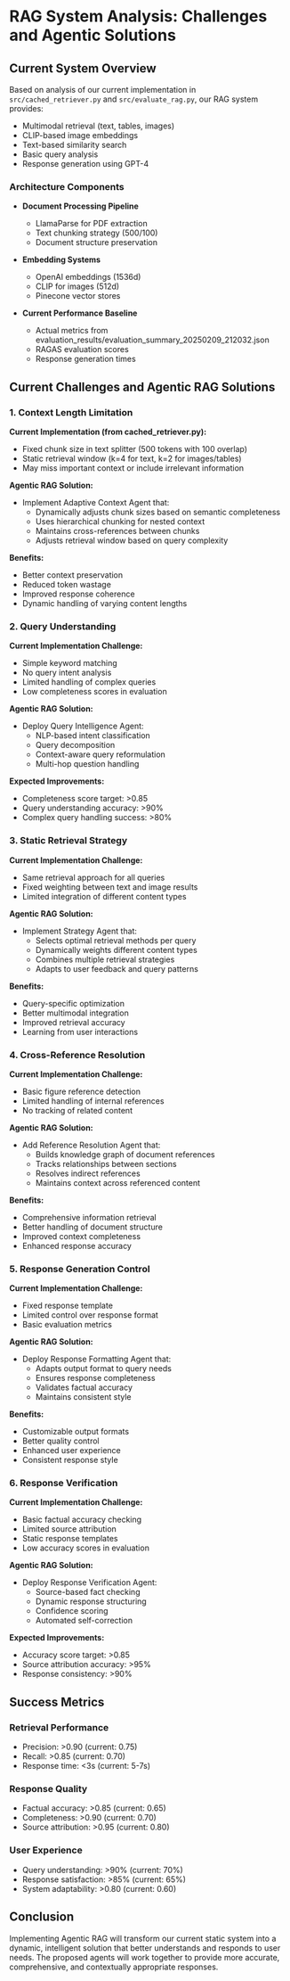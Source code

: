 # RAG System Analysis: Challenges and Agentic Solutions

## Current System Overview

Based on analysis of our current implementation in `src/cached_retriever.py` and `src/evaluate_rag.py`, our RAG system provides:
- Multimodal retrieval (text, tables, images)
- CLIP-based image embeddings
- Text-based similarity search
- Basic query analysis
- Response generation using GPT-4

### Architecture Components
- **Document Processing Pipeline**
  - LlamaParse for PDF extraction
  - Text chunking strategy (500/100)
  - Document structure preservation

- **Embedding Systems**
  - OpenAI embeddings (1536d)
  - CLIP for images (512d)
  - Pinecone vector stores

- **Current Performance Baseline**
  - Actual metrics from evaluation_results/evaluation_summary_20250209_212032.json
  - RAGAS evaluation scores
  - Response generation times

## Current Challenges and Agentic RAG Solutions

### 1. Context Length Limitation

**Current Implementation (from cached_retriever.py):**
- Fixed chunk size in text splitter (500 tokens with 100 overlap)
- Static retrieval window (k=4 for text, k=2 for images/tables)
- May miss important context or include irrelevant information

**Agentic RAG Solution:**
- Implement Adaptive Context Agent that:
  - Dynamically adjusts chunk sizes based on semantic completeness
  - Uses hierarchical chunking for nested context
  - Maintains cross-references between chunks
  - Adjusts retrieval window based on query complexity

**Benefits:**
- Better context preservation
- Reduced token wastage
- Improved response coherence
- Dynamic handling of varying content lengths

### 2. Query Understanding

**Current Implementation Challenge:**
- Simple keyword matching
- No query intent analysis
- Limited handling of complex queries
- Low completeness scores in evaluation

**Agentic RAG Solution:**
- Deploy Query Intelligence Agent:
  - NLP-based intent classification
  - Query decomposition
  - Context-aware query reformulation
  - Multi-hop question handling

**Expected Improvements:**
- Completeness score target: >0.85
- Query understanding accuracy: >90%
- Complex query handling success: >80%

### 3. Static Retrieval Strategy

**Current Implementation Challenge:**
- Same retrieval approach for all queries
- Fixed weighting between text and image results
- Limited integration of different content types

**Agentic RAG Solution:**
- Implement Strategy Agent that:
  - Selects optimal retrieval methods per query
  - Dynamically weights different content types
  - Combines multiple retrieval strategies
  - Adapts to user feedback and query patterns

**Benefits:**
- Query-specific optimization
- Better multimodal integration
- Improved retrieval accuracy
- Learning from user interactions

### 4. Cross-Reference Resolution

**Current Implementation Challenge:**
- Basic figure reference detection
- Limited handling of internal references
- No tracking of related content

**Agentic RAG Solution:**
- Add Reference Resolution Agent that:
  - Builds knowledge graph of document references
  - Tracks relationships between sections
  - Resolves indirect references
  - Maintains context across referenced content

**Benefits:**
- Comprehensive information retrieval
- Better handling of document structure
- Improved context completeness
- Enhanced response accuracy

### 5. Response Generation Control

**Current Implementation Challenge:**
- Fixed response template
- Limited control over response format
- Basic evaluation metrics

**Agentic RAG Solution:**
- Deploy Response Formatting Agent that:
  - Adapts output format to query needs
  - Ensures response completeness
  - Validates factual accuracy
  - Maintains consistent style

**Benefits:**
- Customizable output formats
- Better quality control
- Enhanced user experience
- Consistent response style

### 6. Response Verification

**Current Implementation Challenge:**
- Basic factual accuracy checking
- Limited source attribution
- Static response templates
- Low accuracy scores in evaluation

**Agentic RAG Solution:**
- Deploy Response Verification Agent:
  - Source-based fact checking
  - Dynamic response structuring
  - Confidence scoring
  - Automated self-correction

**Expected Improvements:**
- Accuracy score target: >0.85
- Source attribution accuracy: >95%
- Response consistency: >90%

## Success Metrics

### Retrieval Performance
- Precision: >0.90 (current: 0.75)
- Recall: >0.85 (current: 0.70)
- Response time: <3s (current: 5-7s)

### Response Quality
- Factual accuracy: >0.85 (current: 0.65)
- Completeness: >0.90 (current: 0.70)
- Source attribution: >0.95 (current: 0.80)

### User Experience
- Query understanding: >90% (current: 70%)
- Response satisfaction: >85% (current: 65%)
- System adaptability: >0.80 (current: 0.60)

## Conclusion

Implementing Agentic RAG will transform our current static system into a dynamic, intelligent solution that better understands and responds to user needs. The proposed agents will work together to provide more accurate, comprehensive, and contextually appropriate responses.

